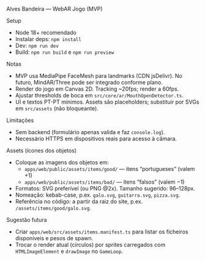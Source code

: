 Alves Bandeira — WebAR Jogo (MVP)

Setup

- Node 18+ recomendado
- Instalar deps: `npm install`
- Dev: `npm run dev`
- Build: `npm run build` e `npm run preview`

Notas

- MVP usa MediaPipe FaceMesh para landmarks (CDN jsDelivr). No futuro, MindAR/Three pode ser integrado conforme plano.
- Render do jogo em Canvas 2D. Tracking ~20fps; render a 60fps.
- Ajustar thresholds de boca em `src/core/ar/MouthOpenDetector.ts`.
- UI e textos PT-PT mínimos. Assets são placeholders; substituir por SVGs em `src/assets` (não bloqueante).

Limitações

- Sem backend (formulário apenas valida e faz `console.log`).
- Necessário HTTPS em dispositivos reais para acesso à câmara.

Assets (ícones dos objetos)

- Coloque as imagens dos objetos em:
  - `apps/web/public/assets/items/good/` — itens “portugueses” (valem +1)
  - `apps/web/public/assets/items/bad/`  — itens “falsos” (valem −1)
- Formatos: SVG preferível (ou PNG @2x). Tamanho sugerido: 96–128px.
- Nomeação: kebab-case, p.ex. `galo.svg`, `guitarra.svg`, `pizza.svg`.
- Referência no código: a partir da raiz do site, p.ex. `/assets/items/good/galo.svg`.

Sugestão futura

- Criar `apps/web/src/assets/items.manifest.ts` para listar os ficheiros disponíveis e pesos de spawn.
- Trocar o render atual (círculos) por sprites carregados com `HTMLImageElement` e `drawImage` no `GameLoop`.


